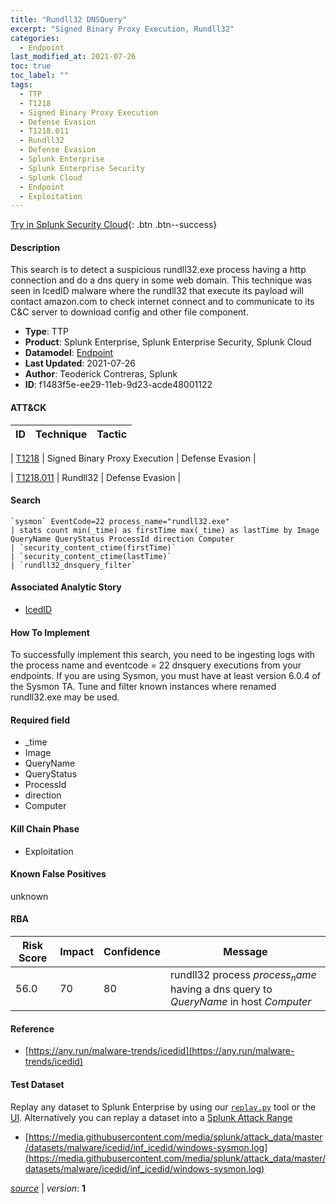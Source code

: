 ```yaml
---
title: "Rundll32 DNSQuery"
excerpt: "Signed Binary Proxy Execution, Rundll32"
categories:
  - Endpoint
last_modified_at: 2021-07-26
toc: true
toc_label: ""
tags:
  - TTP
  - T1218
  - Signed Binary Proxy Execution
  - Defense Evasion
  - T1218.011
  - Rundll32
  - Defense Evasion
  - Splunk Enterprise
  - Splunk Enterprise Security
  - Splunk Cloud
  - Endpoint
  - Exploitation
---
```




[Try in Splunk Security Cloud](https://www.splunk.com/en_us/cyber-security.html){: .btn .btn--success}

#### Description

This search is to detect a suspicious rundll32.exe process having a http connection and do a dns query in some web domain. This technique was seen in IcedID malware where the rundll32 that execute its payload will contact amazon.com to check internet connect and to communicate to its C&amp;C server to download config and other file component.

- **Type**: TTP
- **Product**: Splunk Enterprise, Splunk Enterprise Security, Splunk Cloud
- **Datamodel**: [Endpoint](https://docs.splunk.com/Documentation/CIM/latest/User/Endpoint)
- **Last Updated**: 2021-07-26
- **Author**: Teoderick Contreras, Splunk
- **ID**: f1483f5e-ee29-11eb-9d23-acde48001122


#### ATT&CK

| ID          | Technique   | Tactic         |
| ----------- | ----------- |--------------- |

| [T1218](https://attack.mitre.org/techniques/T1218/) | Signed Binary Proxy Execution | Defense Evasion |


| [T1218.011](https://attack.mitre.org/techniques/T1218/011/) | Rundll32 | Defense Evasion |





#### Search

```
`sysmon` EventCode=22 process_name="rundll32.exe" 
| stats count min(_time) as firstTime max(_time) as lastTime by Image QueryName QueryStatus ProcessId direction Computer 
| `security_content_ctime(firstTime)` 
| `security_content_ctime(lastTime)` 
| `rundll32_dnsquery_filter`
```

#### Associated Analytic Story
* [IcedID](/stories/icedid)


#### How To Implement
To successfully implement this search, you need to be ingesting logs with the process name and eventcode = 22 dnsquery executions from your endpoints. If you are using Sysmon, you must have at least version 6.0.4 of the Sysmon TA. Tune and filter known instances where renamed rundll32.exe may be used.

#### Required field
* _time
* Image
* QueryName
* QueryStatus
* ProcessId
* direction
* Computer


#### Kill Chain Phase
* Exploitation


#### Known False Positives
unknown


#### RBA

| Risk Score  | Impact      | Confidence   | Message      |
| ----------- | ----------- |--------------|--------------|
| 56.0 | 70 | 80 | rundll32 process $process_name$ having a dns query to $QueryName$ in host $Computer$ |




#### Reference

* [https://any.run/malware-trends/icedid](https://any.run/malware-trends/icedid)



#### Test Dataset
Replay any dataset to Splunk Enterprise by using our [`replay.py`](https://github.com/splunk/attack_data#using-replaypy) tool or the [UI](https://github.com/splunk/attack_data#using-ui).
Alternatively you can replay a dataset into a [Splunk Attack Range](https://github.com/splunk/attack_range#replay-dumps-into-attack-range-splunk-server)

* [https://media.githubusercontent.com/media/splunk/attack_data/master/datasets/malware/icedid/inf_icedid/windows-sysmon.log](https://media.githubusercontent.com/media/splunk/attack_data/master/datasets/malware/icedid/inf_icedid/windows-sysmon.log)



[*source*](https://github.com/splunk/security_content/tree/develop/detections/endpoint/rundll32_dnsquery.yml) \| *version*: **1**